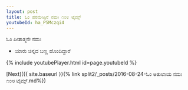 ```yaml
---
layout: post
title: ಓಂ ಪರಮೇಷ್ಠಿನೆ ನಮಃ ೧೦೮ ಟೈಮ್ಸ್
youtubeId: ha_P5Mczqi4
---
```

 
 
 ಓಂ ಪೀತಾತ್ಮನೇ ನಮಃ  
 
 -  ಯಾರು ಚಿನ್ನದ ಬಣ್ಣ ಹೊಂದಿದ್ದಾರೆ 
 
  
 
  
 
 
 
 
 
 


{% include youtubePlayer.html id=page.youtubeId %}
 
[Next]({{ site.baseurl }}{% link  split2/_posts/2016-08-24-ಓಂ ಅತುಲಾಯ ನಮಃ ೧೦೮ ಟೈಮ್ಸ್.md%})
 
